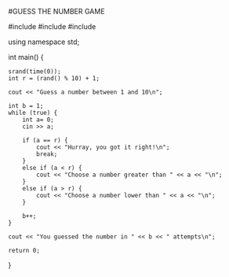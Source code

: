 #GUESS THE NUMBER GAME

#include <iostream>
#include <cstdlib>
#include <ctime>

using namespace std;

int main() {

    srand(time(0));
    int r = (rand() % 10) + 1;

    cout << "Guess a number between 1 and 10\n";

    int b = 1;  
    while (true) {
        int a= 0;
        cin >> a;  

        if (a == r) {
            cout << "Hurray, you got it right!\n";
            break;  
        }
        else if (a < r) {
            cout << "Choose a number greater than " << a << "\n";
        }
        else if (a > r) {
            cout << "Choose a number lower than " << a << "\n";
        }

        b++;
    }

    cout << "You guessed the number in " << b << " attempts\n";
    
    return 0;
}
